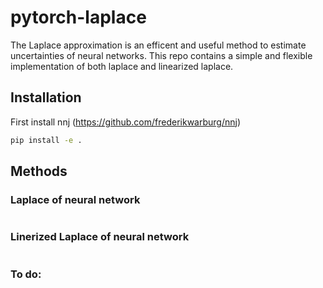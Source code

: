 # pytorch-laplace

The Laplace approximation is an efficent and useful method to estimate uncertainties of neural networks. This repo contains a simple and flexible implementation of both laplace and linearized laplace.

## Installation

First install nnj (https://github.com/frederikwarburg/nnj)

```bash
pip install -e .
```


## Methods

### Laplace of neural network

```python
```

### Linerized Laplace of neural network

```python
```


### To do:



